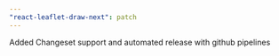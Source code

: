 ```yaml
---
"react-leaflet-draw-next": patch
---
```


Added Changeset support and automated release with github pipelines
